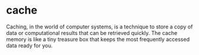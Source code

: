 # cache
Caching, in the world of computer systems, is a technique to store a copy of data or computational results that can be retrieved quickly. The cache memory is like a tiny treasure box that keeps the most frequently accessed data ready for you.
